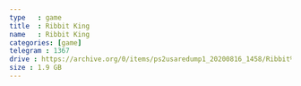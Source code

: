 ```yaml
---
type   : game
title  : Ribbit King
name   : Ribbit King
categories: [game]
telegram : 1367
drive : https://archive.org/0/items/ps2usaredump1_20200816_1458/Ribbit%20King.7z
size : 1.9 GB
---
```



